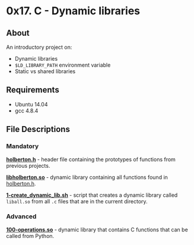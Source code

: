 # 0x17. C - Dynamic libraries

## About

An introductory project on:

-  Dynamic libraries
-  `$LD_LIBRARY_PATH` environment variable
-  Static vs shared libraries

## Requirements

-  Ubuntu 14.04
-  gcc 4.8.4

## File Descriptions

### Mandatory

**[holberton.h](holberton.h)** - header file containing the prototypes of functions from previous projects.

**[libholberton.so](libholberton.so)** - dynamic library containing all functions found in [holberton.h](holberton.h).

**[1-create_dynamic_lib.sh](1-create_dynamic_lib.sh)** - script that creates a dynamic library called `liball.so` from all `.c` files that are in the current directory.

### Advanced

**[100-operations.so](100-operations.so)** - dynamic library that contains C functions that can be called from Python.
